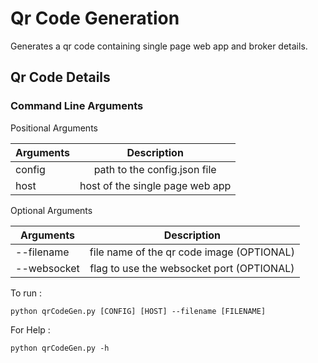 # Qr Code Generation
Generates a qr code containing single page web app and broker details.

## Qr Code Details

### Command Line Arguments

Positional Arguments

| Arguments     | Description  |
| ------------- |:-------------:|
| config        | path to the config.json file |
| host          | host of the single page web app|

Optional Arguments

| Arguments     | Description |
| ------------- |:---------------:|
| --filename     | file name of the qr code image (OPTIONAL)|
| --websocket    | flag to use the websocket port (OPTIONAL)|



To run : 

```python qrCodeGen.py [CONFIG] [HOST] --filename [FILENAME]```

For Help :

```python qrCodeGen.py -h```



